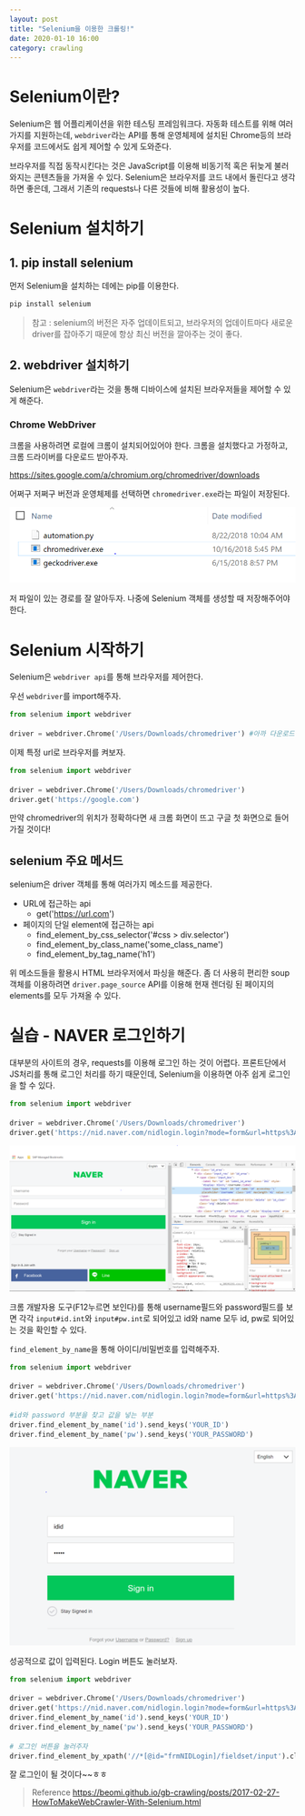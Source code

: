 ```yaml
---
layout: post
title: "Selenium을 이용한 크롤링!"
date: 2020-01-10 16:00
category: crawling
---
```


# Selenium이란?

Selenium은 웹 어플리케이션을 위한 테스팅 프레임워크다.
자동화 테스트를 위해 여러가지를 지원하는데, `webdriver`라는 API를 통해 운영체제에 설치된 Chrome등의 브라우저를 코드에서도 쉽게 제어할 수 있게 도와준다. 

브라우저를 직접 동작시킨다는 것은 JavaScript를 이용해 비동기적 혹은 뒤늦게 불러와지는 콘텐츠들을 가져올 수 있다. 
Selenium은 브라우저를 코드 내에서 돌린다고 생각하면 좋은데, 그래서 기존의 requests나 다른 것들에 비해 활용성이 높다.

# Selenium 설치하기

## 1. pip install selenium
먼저 Selenium을 설치하는 데에는 pip를 이용한다. 

```bash
pip install selenium
```

> 참고 : selenium의 버전은 자주 업데이트되고, 브라우저의 업데이트마다 새로운 driver를 잡아주기 때문에 항상 최신 버전을 깔아주는 것이 좋다.

## 2. webdriver 설치하기

Selenium은 `webdriver`라는 것을 통해 디바이스에 설치된 브라우저들을 제어할 수 있게 해준다. 

### Chrome WebDriver
크롬을 사용하려면 로컬에 크롬이 설치되어있어야 한다.
크롬을 설치했다고 가정하고, 크롬 드라이버를 다운로드 받아주자.

<https://sites.google.com/a/chromium.org/chromedriver/downloads>

어쩌구 저쩌구 버전과 운영체제를 선택하면 `chromedriver.exe`라는 파일이 저장된다.

![](2020-01-10-17-03-02.png)

저 파일이 있는 경로를 잘 알아두자. 나중에 Selenium 객체를 생성할 때 저장해주어야 한다.


# Selenium 시작하기
Selenium은 `webdriver api`를 통해 브라우저를 제어한다.

우선 `webdriver`를 import해주자.

```python
from selenium import webdriver

driver = webdriver.Chrome('/Users/Downloads/chromedriver') #아까 다운로드 받은 경로를 지정해줘야한다!
```

이제 특정 url로 브라우저를 켜보자.

```python
from selenium import webdriver

driver = webdriver.Chrome('/Users/Downloads/chromedriver')
driver.get('https://google.com')
```

만약 chromedriver의 위치가 정확하다면 새 크롬 화면이 뜨고 구글 첫 화면으로 들어가질 것이다!

## selenium 주요 메서드
selenium은 driver 객체를 통해 여러가지 메소드를 제공한다.

- URL에 접근하는 api
    - get('https://url.com')
- 페이지의 단일 element에 접근하는 api
    - find_element_by_css_selector('#css > div.selector')
    - find_element_by_class_name('some_class_name')
    - find_element_by_tag_name('h1')

위 메소드들을 활용시 HTML 브라우저에서 파싱을 해준다. 좀 더 사용히 편리한 soup 객체를 이용하려면 `driver.page_source` API를 이용해 현재 렌더링 된 페이지의 elements를 모두 가져올 수 있다.


# 실습 - NAVER 로그인하기

대부분의 사이트의 경우, requests를 이용해 로그인 하는 것이 어렵다. 프론트단에서 JS처리를 통해 로그인 처리를 하기 때문인데, Selenium을 이용하면 아주 쉽게 로그인을 할 수 있다.

```python
from selenium import webdriver

driver = webdriver.Chrome('/Users/Downloads/chromedriver')
driver.get('https://nid.naver.com/nidlogin.login?mode=form&url=https%3A%2F%2Fwww.naver.com')
```

![](2020-01-10-17-14-27.png)

크롬 개발자용 도구(F12누르면 보인다)를 통해 username필드와 password필드를 보면 각각 `input#id.int`와 `input#pw.int`로 되어있고 id와 name 모두 id, pw로 되어있는 것을 확인할 수 있다.

`find_element_by_name`을 통해 아이디/비밀번호를 입력해주자.

```python
from selenium import webdriver

driver = webdriver.Chrome('/Users/Downloads/chromedriver')
driver.get('https://nid.naver.com/nidlogin.login?mode=form&url=https%3A%2F%2Fwww.naver.com')

#id와 password 부분을 찾고 값을 넣는 부분
driver.find_element_by_name('id').send_keys('YOUR_ID')
driver.find_element_by_name('pw').send_keys('YOUR_PASSWORD')
```

![](2020-01-10-17-20-20.png)

성공적으로 값이 입력된다.
Login 버튼도 눌러보자.

```python
from selenium import webdriver

driver = webdriver.Chrome('/Users/Downloads/chromedriver')
driver.get('https://nid.naver.com/nidlogin.login?mode=form&url=https%3A%2F%2Fwww.naver.com')
driver.find_element_by_name('id').send_keys('YOUR_ID')
driver.find_element_by_name('pw').send_keys('YOUR_PASSWORD')

# 로그인 버튼을 눌러주자
driver.find_element_by_xpath('//*[@id="frmNIDLogin]/fieldset/input').click()

```

잘 로그인이 될 것이다~~ㅎㅎ

> Reference
<https://beomi.github.io/gb-crawling/posts/2017-02-27-HowToMakeWebCrawler-With-Selenium.html>
